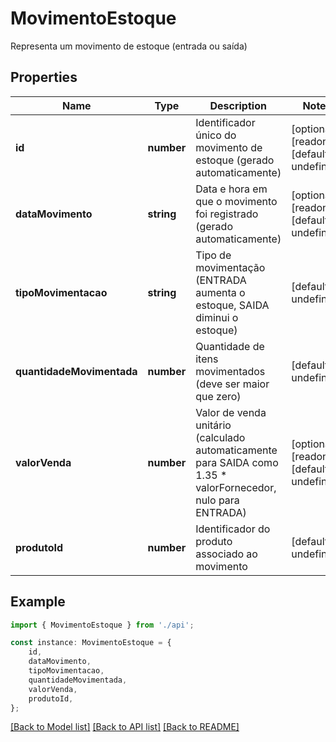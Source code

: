# MovimentoEstoque

Representa um movimento de estoque (entrada ou saída)

## Properties

Name | Type | Description | Notes
------------ | ------------- | ------------- | -------------
**id** | **number** | Identificador único do movimento de estoque (gerado automaticamente) | [optional] [readonly] [default to undefined]
**dataMovimento** | **string** | Data e hora em que o movimento foi registrado (gerado automaticamente) | [optional] [readonly] [default to undefined]
**tipoMovimentacao** | **string** | Tipo de movimentação (ENTRADA aumenta o estoque, SAIDA diminui o estoque) | [default to undefined]
**quantidadeMovimentada** | **number** | Quantidade de itens movimentados (deve ser maior que zero) | [default to undefined]
**valorVenda** | **number** | Valor de venda unitário (calculado automaticamente para SAIDA como 1.35 * valorFornecedor, nulo para ENTRADA) | [optional] [readonly] [default to undefined]
**produtoId** | **number** | Identificador do produto associado ao movimento | [default to undefined]

## Example

```typescript
import { MovimentoEstoque } from './api';

const instance: MovimentoEstoque = {
    id,
    dataMovimento,
    tipoMovimentacao,
    quantidadeMovimentada,
    valorVenda,
    produtoId,
};
```

[[Back to Model list]](../README.md#documentation-for-models) [[Back to API list]](../README.md#documentation-for-api-endpoints) [[Back to README]](../README.md)
